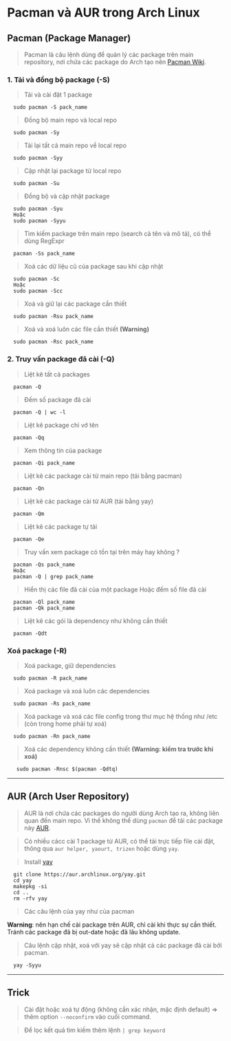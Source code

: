 # Pacman và AUR trong Arch Linux

## Pacman (Package Manager)

> Pacman là câu lệnh dùng để quản lý các package trên main repository, nơi chứa các package do Arch tạo nên [Pacman Wiki](https://wiki.archlinux.org/title/pacman).

### 1. Tải và đồng bộ package (-S)

> Tải và cài đặt 1 package

```
  sudo pacman -S pack_name
```

> Đồng bộ main repo và local repo

```
  sudo pacman -Sy
```

> Tải lại tất cả main repo về local repo

```
  sudo pacman -Syy
```

> Cập nhật lại package từ local repo

```
  sudo pacman -Su
```

> Đồng bộ và cập nhật package

```
  sudo pacman -Syu
  Hoặc
  sudo pacman -Syyu
```

> Tìm kiếm package trên main repo (search cả tên và mô tả), có thể dùng RegExpr

```
  pacman -Ss pack_name
```

> Xoá các dữ liệu cũ của package sau khi cập nhật

```
  sudo pacman -Sc
  Hoặc
  sudo pacman -Scc
```

> Xoá và giữ lại các package cần thiết

```
  sudo pacman -Rsu pack_name
```

> Xoá và xoá luôn các file cần thiết **(Warning)**

```
  sudo pacman -Rsc pack_name
```

### 2. Truy vấn package đã cài (-Q)

> Liệt kê tất cả packages

```
  pacman -Q
```

> Đếm số package đã cài

```
  pacman -Q | wc -l
```

> Liệt kê package chỉ vớ tên

```
  pacman -Qq
```

> Xem thông tin của package

```
  pacman -Qi pack_name
```

> Liệt kê các package cài từ main repo (tải bằng pacman)

```
  pacman -Qn
```

> Liệt kê các package cài từ AUR (tải bằng yay)

```
  pacman -Qm
```

> Liệt kê các package tự tải

```
  pacman -Qe
```

> Truy vấn xem package có tồn tại trên máy hay không ?

```
  pacman -Qs pack_name
  Hoặc
  pacman -Q | grep pack_name
```

> Hiển thị các file đã cài của một package Hoặc đếm số file đã cài

```
  pacman -Ql pack_name
  pacman -Qk pack_name
```

> Liệt kê các gói là dependency như không cần thiết

```
  pacman -Qdt
```

### Xoá package (-R)

> Xoá package, giữ dependencies

```
  sudo pacman -R pack_name
```

> Xoá package và xoá luôn các dependencies

```
  sudo pacman -Rs pack_name
```

> Xoá package và xoá các file config trong thư mục hệ thống như /etc (còn trong home phải tự xoá)

```
  sudo pacman -Rn pack_name
```

> Xoá các dependency không cần thiết **(Warning: kiểm tra trước khi xoá)**

```
   sudo pacman -Rnsc $(pacman -Qdtq)
```

---

## AUR (Arch User Repository)

> AUR là nơi chứa các packages do người dùng Arch tạo ra, không liên quan đến main repo. Vì thế không thể dùng `pacman` để tải các package này [AUR](https://aur.archlinux.org/).

> Có nhiều cácc cài 1 package từ AUR, có thể tải trực tiếp file cài đặt, thông qua `aur helper, yaourt, trizen` hoặc dùng `yay`.

> Install [yay](https://github.com/Jguer/yay)

```
  git clone https://aur.archlinux.org/yay.git
  cd yay
  makepkg -si
  cd ..
  rm -rfv yay
```

> Các câu lệnh của yay như của pacman

**Warning**: nên hạn chế cài package trên AUR, chỉ cài khi thực sự cần thiết. Tránh các package đã bị out-date hoặc đã lâu không update.

> Câu lệnh cập nhật, xoá với yay sẽ cập nhật cả các package đã cài bởi pacman.

```
  yay -Syyu
```

---

## Trick

> Cài đặt hoặc xoá tự động (không cần xác nhận, mặc định default) => thêm option `--noconfirm` vào cuối command.

> Để lọc kết quả tìm kiếm thêm lệnh `| grep keyword`
